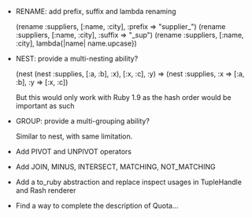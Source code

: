 * RENAME: add prefix, suffix and lambda renaming
  
  (rename :suppliers, [:name, :city], :prefix => "supplier_")
  (rename :suppliers, [:name, :city], :suffix => "_sup")
  (rename :suppliers, [:name, :city], lambda{|name| name.upcase}) 

* NEST: provide a multi-nesting ability?

  (nest (nest :supplies, [:a, :b], :x), [:x, :c], :y)
  => (nest :supplies, :x => [:a, :b], :y => [:x, :c])
  
  But this would only work with Ruby 1.9 as the hash order would be important
  as such

* GROUP: provide a multi-grouping ability?

  Similar to nest, with same limitation.
  
* Add PIVOT and UNPIVOT operators

* Add JOIN, MINUS, INTERSECT, MATCHING, NOT_MATCHING

* Add a to_ruby abstraction and replace inspect usages in TupleHandle and
  Rash renderer

* Find a way to complete the description of Quota...  